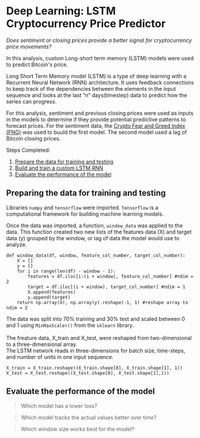 # Deep Learning: LSTM Cryptocurrency Price Predictor

*Does sentiment or closing prices provide a better signal for cryptocurrency price movements?* 

In this analysis, custom Long-short term memory (LSTM) models were used to predict Bitcoin's price. 

Long Short Term Memory model (LSTM) is a type of deep learning with a Recurrent Neural Network (RNN) architecture. It uses feedback connections to keep track of the dependencies between the elements in the input sequence and looks at the last “n” days(timestep) data to predict how the series can progress. 

For this analysis, sentiment and previous closing prices were used as inputs in the models to determine if they provide potential predictive patterns to forecast prices. For the sentiment data, the [Crypto Fear and Greed Index (FNG)](https://alternative.me/crypto/fear-and-greed-index/) was used to buuld the first model. The second model used a lag of Bitcoin closing prices.  

Steps Completed: 

1. [Prepare the data for training and testing](Prepare-the-date-for-training-and-testing)
2. [Build and train a custom LSTM RNN](Build-and-train-a-custom-LSTM-RNN)
3. [Evaluate the performance of the model](Evaluate-the-performance-of-the-model)

## Preparing the data for training and testing 

Libraries `numpy` and `tensorflow` were imported. `Tensorflow` is a computational framework for building machine learning models. 

Once the data was imported, a function, `window_data` was applied to the data. This function created two new lists of the features data (X) and target data (y) grouped by the window, or lag of data the model would use to analyze. 
```
def window_data(df, window, feature_col_number, target_col_number):
    X = []
    y = []
    for i in range(len(df) - window - 1):
        features = df.iloc[i:(i + window), feature_col_number] #ndim = 2
        target = df.iloc[(i + window), target_col_number] #ndim = 1 
        X.append(features)
        y.append(target)
    return np.array(X), np.array(y).reshape(-1, 1) #reshape array to ndim = 2
```
The data was split into 70% training and 30% test and scaled between 0 and 1 using `MinMaxScaler()` from the `sklearn` library.<br/>
<br/>
The freature data, X_train and X_test, were reshaped from two-dimensional to a three-dimensional array.<br/>
The LSTM network reads in three-dimensions for batch size, time-steps, and number of units in one input sequence. 

```
X_train = X_train.reshape((X_train.shape[0], X_train.shape[1], 1))
X_test = X_test.reshape((X_test.shape[0], X_test.shape[1],1))
```

## Evaluate the performance of the model 

> Which model has a lower loss?

> Which model tracks the actual values better over time?

> Which window size works best for the model?
